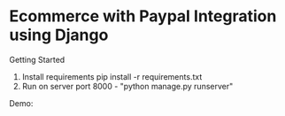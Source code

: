 # Ecommerce with Paypal Integration using Django

Getting Started
1. Install requirements pip install -r requirements.txt
2. Run on server port 8000 - "python manage.py runserver"

Demo:
